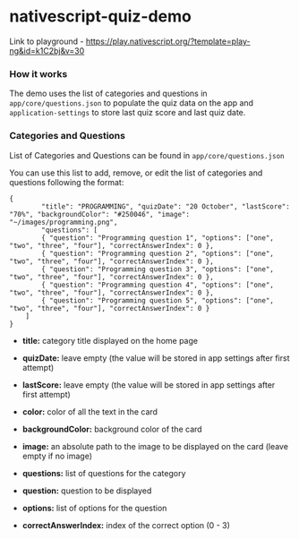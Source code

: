 # nativescript-quiz-demo

Link to playground - https://play.nativescript.org/?template=play-ng&id=k1C2bj&v=30

### How it works
The demo uses the list of categories and questions in `app/core/questions.json` to populate the quiz data on the app and `application-settings` to store last quiz score and last quiz date.

### Categories and Questions
List of Categories and Questions can be found in `app/core/questions.json`

You can use this list to add, remove, or edit the list of categories and questions following the format:
```
{
        "title": "PROGRAMMING", "quizDate": "20 October", "lastScore": "70%", "backgroundColor": "#250046", "image": "~/images/programming.png",
        "questions": [
        { "question": "Programming question 1", "options": ["one", "two", "three", "four"], "correctAnswerIndex": 0 },
        { "question": "Programming question 2", "options": ["one", "two", "three", "four"], "correctAnswerIndex": 0 },
        { "question": "Programming question 3", "options": ["one", "two", "three", "four"], "correctAnswerIndex": 0 },
        { "question": "Programming question 4", "options": ["one", "two", "three", "four"], "correctAnswerIndex": 0 },
        { "question": "Programming question 5", "options": ["one", "two", "three", "four"], "correctAnswerIndex": 0 }
    ]
}
```
* <b>title:</b> category title displayed on the home page  
* <b>quizDate:</b> leave empty (the value will be stored in app settings after first attempt)  
* <b>lastScore:</b> leave empty (the value will be stored in app settings after first attempt)  
* <b>color:</b> color of all the text in the card  
* <b>backgroundColor:</b> background color of the card  
* <b>image:</b> an absolute path to the image to be displayed on the card (leave empty if no image)  

* <b>questions:</b> list of questions for the category  
* <b>question:</b> question to be displayed  
* <b>options:</b> list of options for the question  
* <b>correctAnswerIndex:</b> index of the correct option (0 - 3)  



